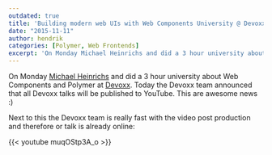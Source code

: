 ```yaml
---
outdated: true
title: 'Building modern web UIs with Web Components University @ Devoxx'
date: "2015-11-11"
author: hendrik
categories: [Polymer, Web Frontends]
excerpt: 'On Monday Michael Heinrichs and did a 3 hour university about Web Components and Polymer at Devoxx. Today the Devoxx team announced that all Devoxx talks will be published to YouTube.'
---
```

On Monday [Michael Heinrichs](https://twitter.com/net0pyr) and did a 3 hour university about Web Components and Polymer at [Devoxx](http://www.devoxx.be). Today the Devoxx team announced that all Devoxx talks will be published to YouTube. This are awesome news :)

Next to this the Devoxx team is really fast with the video post production and therefore or talk is already online:

{{< youtube muqOStp3A_o >}}
